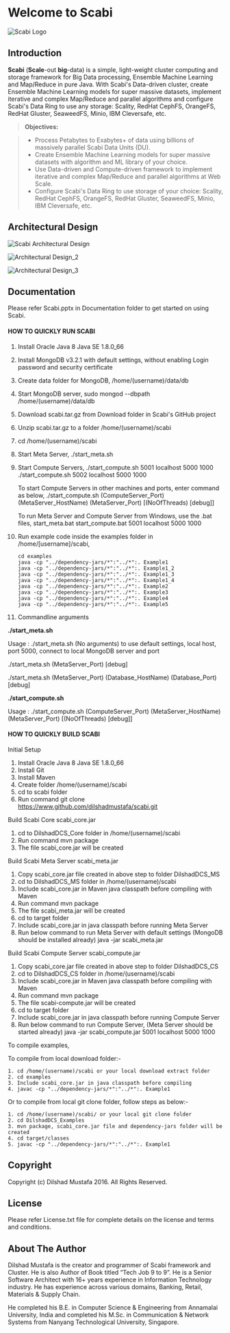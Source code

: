 Welcome to Scabi
===================

![Scabi Logo](https://raw.githubusercontent.com/dilshadmustafa/scabi/master/Scabi_logo.jpg)

Introduction
-------------

**Scabi** (**Scale**-out **big**-data) is a simple, light-weight cluster computing and storage framework for Big Data processing, Ensemble Machine Learning and Map/Reduce in pure Java. With Scabi's Data-driven cluster, create Ensemble Machine Learning models for super massive datasets, implement iterative and complex Map/Reduce and parallel algorithms and configure Scabi's Data Ring to use any storage: Scality, RedHat CephFS, OrangeFS, RedHat Gluster, SeaweedFS, Minio, IBM Cleversafe, etc. 

> **Objectives:**

> - Process Petabytes to Exabytes+ of data using billions of massively parallel Scabi Data Units (DU).
> - Create Ensemble Machine Learning models for super massive datasets with algorithm and ML library of your choice.
> - Use Data-driven and Compute-driven framework to implement iterative and complex Map/Reduce and parallel algorithms at Web Scale.
> - Configure Scabi's Data Ring to use storage of your choice: Scality, RedHat CephFS, OrangeFS, RedHat Gluster, SeaweedFS, Minio, IBM Cleversafe, etc.

## Architectural Design ##

![Scabi Architectural Design](https://raw.githubusercontent.com/dilshadmustafa/scabi/v0.2.3/Documentation/Scabi_1.jpg)

![Architectural Design_2](https://raw.githubusercontent.com/dilshadmustafa/scabi/v0.2.3/Documentation/Scabi_2.jpg)

![Architectural Design_3](https://raw.githubusercontent.com/dilshadmustafa/scabi/v0.2.3/Documentation/Scabi_3.jpg)

## Documentation ##

Please refer Scabi.pptx in Documentation folder to get started on using Scabi.

#### <i class="icon-file"></i> HOW TO QUICKLY RUN SCABI

1. Install Oracle Java 8 Java SE 1.8.0_66
2. Install MongoDB v3.2.1 with default settings, without enabling Login password and security certificate
3. Create data folder for MongoDB, /home/(username)/data/db
4. Start MongoDB server, sudo mongod --dbpath /home/(username)/data/db
5. Download scabi.tar.gz from Download folder in Scabi's GitHub project
6. Unzip scabi.tar.gz to a folder /home/(username)/scabi
7. cd /home/(username)/scabi

8. Start Meta Server, 
	./start_meta.sh

9. Start Compute Servers,
	./start_compute.sh 5001 localhost 5000 1000
	./start_compute.sh 5002 localhost 5000 1000

   	To start Compute Servers in other machines and ports, enter command as below,
	./start_compute.sh (ComputeServer_Port) (MetaServer_HostName) (MetaServer_Port) [(NoOfThreads) [debug]]
	
	To run Meta Server and Compute Server from Windows, use the .bat files,
	start_meta.bat
	start_compute.bat 5001 localhost 5000 1000

10. Run example code inside the examples folder in /home/[username]/scabi,

		cd examples
		java -cp "../dependency-jars/*":"../*":. Example1
		java -cp "../dependency-jars/*":"../*":. Example1_2
		java -cp "../dependency-jars/*":"../*":. Example1_3
		java -cp "../dependency-jars/*":"../*":. Example1_4
		java -cp "../dependency-jars/*":"../*":. Example2
		java -cp "../dependency-jars/*":"../*":. Example3
		java -cp "../dependency-jars/*":"../*":. Example4
		java -cp "../dependency-jars/*":"../*":. Example5

11. Commandline arguments

**./start_meta.sh**

Usage : 
./start_meta.sh (No arguments) to use default settings, local host, port 5000, connect to local MongoDB server and port

./start_meta.sh (MetaServer_Port) [debug]

./start_meta.sh (MetaServer_Port) (Database_HostName) (Database_Port) [debug]

**./start_compute.sh**

Usage : 
./start_compute.sh (ComputeServer_Port) (MetaServer_HostName) (MetaServer_Port) [(NoOfThreads) [debug]]

#### <i class="icon-file"></i> HOW TO QUICKLY BUILD SCABI

Initial Setup

1. Install Oracle Java 8 Java SE 1.8.0_66
2. Install Git
3. Install Maven
4. Create folder /home/(username)/scabi
5. cd to scabi folder
6. Run command
	git clone https://www.github.com/dilshadmustafa/scabi.git

Build Scabi Core scabi_core.jar

1. cd to DilshadDCS_Core folder in /home/(username)/scabi
2. Run command
	mvn package
3. The file scabi_core.jar will be created

Build Scabi Meta Server scabi_meta.jar

1. Copy scabi_core.jar file created in above step to folder DilshadDCS_MS
2. cd to DilshadDCS_MS folder in /home/(username)/scabi
3. Include scabi_core.jar in Maven java classpath before compiling with Maven
4. Run command
	mvn package
5. The file scabi_meta.jar will be created
6. cd to target folder
7. Include scabi_core.jar in java classpath before running Meta Server
8. Run below command to run Meta Server with default settings (MongoDB should be installed already)
	java -jar scabi_meta.jar

Build Scabi Compute Server scabi_compute.jar

1. Copy scabi_core.jar file created in above step to folder DilshadDCS_CS
2. cd to DilshadDCS_CS folder in /home/(username)/scabi
3. Include scabi_core.jar in Maven java classpath before compiling with Maven
4. Run command
	mvn package
5. The file scabi-compute.jar will be created
6. cd to target folder
7. Include scabi_core.jar in java classpath before running Compute Server
8. Run below command to run Compute Server, (Meta Server should be started already)
	java -jar scabi_compute.jar 5001 localhost 5000 1000

To compile examples,

To compile from local download folder:-

	1. cd /home/(username)/scabi or your local download extract folder
	2. cd examples
	3. Include scabi_core.jar in java classpath before compiling
	4. javac -cp "../dependency-jars/*":"../*":. Example1

Or to compile from local git clone folder, follow steps as below:-

	1. cd /home/(username)/scabi/ or your local git clone folder
	2. cd DilshadDCS_Examples
	3. mvn package, scabi_core.jar file and dependency-jars folder will be created
	4. cd target/classes
	5. javac -cp "../dependency-jars/*":"../*":. Example1

Copyright
-------------------

Copyright (c) Dilshad Mustafa 2016. All Rights Reserved.

License
-------------

Please refer License.txt file for complete details on the license and terms and conditions.

About The Author
--------------------

Dilshad Mustafa is the creator and programmer of Scabi framework and Cluster. He is also Author of Book titled “Tech Job 9 to 9”. He is a Senior Software Architect with 16+ years experience in Information Technology industry. He has experience across various domains, Banking, Retail, Materials & Supply Chain.

He completed his B.E. in Computer Science & Engineering from Annamalai University, India and completed his M.Sc. in Communication & Network Systems from Nanyang Technological University, Singapore.
